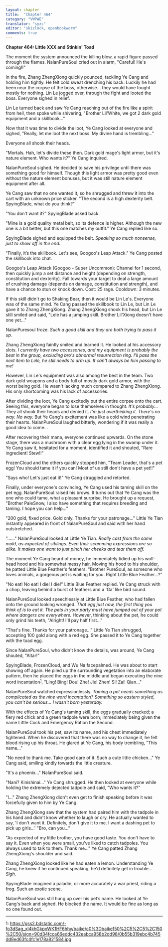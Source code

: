 ```yaml
---
layout: chapter
title:  "Chapter 464"
category: "VWPWE"
translator: "syzc"
editor: "skizlock, openbookworm"
comments: true
---
```


**Chapter 464: Little XXX and Stinkin' Toad**

The moment the system announced the killing blow, a rapid figure passed through the flames. NalanPureSoul cried out in alarm, "Careful! He's coming!!"

In the fire, Zhang ZhengXiong quickly pounced, tackling Ye Cang and holding him tightly. He felt cold sweat drenching his back. Luckily he had been near the corpse of the boss, otherwise... they would have fought mostly for nothing. Lin Le jogged over, through the fight and looted the boss. Everyone sighed in relief.

Lin Le turned back and saw Ye Cang reaching out of the fire like a spirit from hell, then spoke while shivering, "Brother Lil'White, we got 2 dark gold equipment and a skillbook..."

Now that it was time to divide the loot, Ye Cang looked at everyone and sighed, "Really, let me loot the next boss. My divine hand is trembling..."

Everyone all shook their heads.

"Mortals. Hah, let's divide these then. Dark gold mage's light armor, but it's nature element. Who wants it?" Ye Cang inquired.

NalanPureSoul sighed. He decided to save his privilege until there was something good for himself. Though this light armor was pretty good even without the nature element bonuses, but it was still nature element equipment after all.

Ye Cang saw that no one wanted it, so he shrugged and threw it into the cart with an unknown price sticker. "The second is a high dexterity belt. SpyingBlade, what do you think?"

"You don't want it?" SpyingBlade asked back.

"Mine is a gold quality metal belt, so its defence is higher. Although the new one is a bit better, but this one matches my outfit." Ye Cang replied like so. 

SpyingBlade sighed and equipped the belt. *Speaking so much nonsense, just to show off in the end.*

"Finally, it’s the skillbook. Let's see, Googoo's Leap Attack." Ye Cang posted the skillbook into chat.

Googoo's Leap Attack (Googoo - Super Uncommon): 
Channel for 1 second, then quickly jump a set distance and height (depending on strength, constitution and dexterity). Fall towards your target to deal a large amount of crushing damage (depends on damage, constitution and strength), and have a chance to stun or knock down. 
Cost: 25 rage. Cooldown: 3 minutes.

If this skill didn't go to Shaking Bear, then it would be Lin Le's. Everyone was of the same mind. Ye Cang passed the skillbook to Lin Le, but Lin Le gave it to Zhang ZhengXiong. Zhang ZhengXiong shook his head, but Lin Le still smiled and said, "Lele has a jumping skill. Brother Lil'Xiong doesn't have one yet..."

NalanPuresoul froze. *Such a good skill and they are both trying to pass it up.*

Zhang ZhengXiong faintly smiled and learned it. He looked at his accessory slots. *I currently have two accessories, and my equipment is probably the best in the group, excluding bro's abnormal resurrection ring. I'll pass the next item to Lele, he still needs to arm up. It can't always be him passing to me!* 

However, Lin Le's equipment was also among the best in the team. Two dark gold weapons and a body full of mostly dark gold armor, with the worst being gold. He wasn't lacking much compared to Zhang ZhengXiong. His only shortcoming was his lack of accessories.

After dividing the loot, Ye Cang excitedly put the entire corpse onto the cart. Seeing this, everyone began to lose themselves in thought. *It's probably...* They all shook their heads and denied it. *I'm just overthinking it. There's no way. No way.* But Ye Cang's excitement was like a cold wind penetrating their hearts. NalanPureSoul laughed bitterly, wondering if it was really a good idea to come...

After recovering their mana, everyone continued upwards. On the stone stage, there was a mushroom with a clear egg lying in the swamp under it. Ye Cang saw it, hesitated for a moment, identified it and shouted, "Rare ingredient! Stew!!"

FrozenCloud and the others quickly stopped him, "Team Leader, that's a pet egg! You should tame it if you can! Most of us still don't have a pet yet!!"

"Says who! Let's just eat it!" Ye Cang struggled and retorted.

Finally, under everyone's convincing, Ye Cang used his taming skill on the pet egg. NalanPureSoul raised his brows. It turns out that Ye Cang was the one who could tame, what a pleasant surprise. He brought up a request, "Brother PaleSnow, I also have something that requires breeding and taming. I hope you can help..."

"200 gold, fixed price. Gold only. Thanks for your patronage..." Little Ye Tian instantly appeared in front of NalanPureSoul and said with her hand outstretched.

"......" NalanPureSoul looked at Little Ye Tian. *Really cast from the same mold, as expected of siblings. Even their scamming expressions are so alike. It makes one want to just pinch her cheeks and tear them off.*

The moment Ye Cang heard of money, he immediately tidied up his wolf-head hood and his somewhat messy hair. Moving his hood to his shoulder, he patted Little Blue Feather's feathers. "Brother PureSoul, as someone who loves animals, a gorgeous pet is waiting for you. Right Little Blue Feather...?"

"No eat! No eat! I die! I die!" Little Blue Feather replied. Ye Cang struck with a chop, leaving behind a burst of feathers and a 'Ga' like bird sound.

NalanPureSoul looked speechlessly at Little Blue Feather, who had fallen onto the ground looking wronged. *That egg just now, the first thing you think of is to eat it. The pets in your party must have jumped out of your pot where dangers are everywhere.* However, thinking about the pet, he could only grind his teeth, "Alright! I'll pay half first..."

"That's fine. Thanks for your patronage..." Little Ye Tian shrugged, accepting 100 gold along with a red egg. She passed it to Ye Cang together with the toad egg.

Since NalanPureSoul, who didn't know the details, was around, Ye Cang shouted, "Altar!"

SpyingBlade, FrozenCloud, and Wu Na facepalmed. He was about to start showing off again. He piled up the surrounding vegetation into an elaborate pattern, then he placed the eggs in the middle and began executing the nine word incantation<sup>[1](#footnote1)</sup>, "Ling! Bing! Dou! Zhe! Jie! Zhen! Si! Zai! Qian..."

NalanPureSoul watched expressionlessly. *Taming a pet needs something as complicated as the nine word incantation? Something so eastern styled, you can't be serious... I wasn't born yesterday.*

With the effects of Ye Cang's taming skill, the eggs gradually cracked; a fiery red chick and a green tadpole were born; immediately being given the name Little Cock and Emergency Ration the Second.

NalanPureSoul took his pet, saw its name, and his chest immediately tightened. When he discovered that there was no way to change it, he felt blood rising up his throat. He glared at Ye Cang, his body trembling, "This name..."

"No need to thank me. Take good care of it. Such a cute little chicken..." Ye Cang said, smiling kindly towards the little creature.

"It's a phoenix..." NalanPureSoul said.

"Nani? Kinishinai..." Ye Cang shrugged. He then looked at everyone while holding the extremely dejected tadpole and said, "Who wants it?"

"I..." Zhang ZhengXiong didn't even get to finish speaking before it was forcefully given to him by Ye Cang.

Zhang ZhengXiong saw that the system had paired him with the tadpole in his hand and didn't know whether to laugh or cry. He actually wanted to say, 'I don't want it. Definitely, don't give it to me. I want a dashing pet to pick up girls...' "Bro, can you..."

"As expected of my little brother, you have good taste. You don't have to say it. Even when you were small, you've liked to catch tadpoles. You always used to talk to them. Thank me..." Ye Cang patted Zhang ZhengXiong's shoulder and said.

Zhang ZhengXiong looked like he had eaten a lemon. Understanding Ye Cang, he knew if he continued speaking, he'd definitely get in trouble... *Sigh*. 

SpyingBlade imagined a paladin, or more accurately a war priest, riding a frog. Such an exotic scene. 

NalanPureSoul was still hung up over his pet’s name. He looked at Ye Cang's back and sighed. He blocked the name. It would be fine as long as no one found out.

---

<a name="footnote1">1</a>: https://gss2.bdstatic.com/-fo3dSag_xI4khGkpoWK1HF6hhy/baike/c0%3Dbaike150%2C5%2C5%2C150%2C50/sign=90d34fcca66eddc432eabca958b2dd98/0b55b319ebc4b745dd8ed63fc4fc1e178a821584.jpg